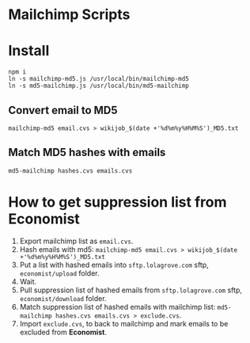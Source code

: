 Mailchimp Scripts
========================

# Install

    npm i
    ln -s mailchimp-md5.js /usr/local/bin/mailchimp-md5
    ln -s md5-mailchimp.js /usr/local/bin/md5-mailchimp

## Convert email to MD5

    mailchimp-md5 email.cvs > wikijob_$(date +'%d%m%y%H%M%S')_MD5.txt

## Match MD5 hashes with emails

    md5-mailchimp hashes.cvs emails.cvs

# How to get suppression list from Economist

1. Export mailchimp list as `email.cvs`.
2. Hash emails with md5: `mailchimp-md5 email.cvs > wikijob_$(date +'%d%m%y%H%M%S')_MD5.txt`
3. Put a list with hashed emails into `sftp.lolagrove.com` sftp, `economist/upload` folder.
4. Wait.
5. Pull suppression list of hashed emails from `sftp.lolagrove.com` sftp, `economist/download` folder.
6. Match suppression list of hashed emails with mailchimp list: `md5-mailchimp hashes.cvs emails.cvs > exclude.cvs`.
7. Import `exclude.cvs`, to back to mailchimp and mark emails to be excluded from **Economist**.
